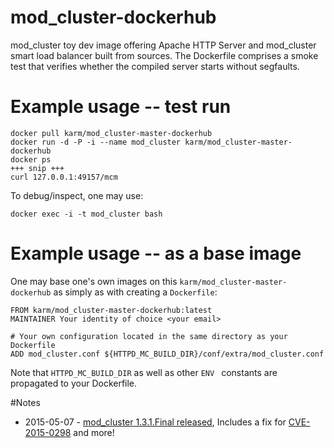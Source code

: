 # mod_cluster-dockerhub
mod_cluster toy dev image offering Apache HTTP Server and mod_cluster smart load balancer built from sources.
The Dockerfile comprises a smoke test that verifies whether the compiled server starts without segfaults.

# Example usage -- test run

    docker pull karm/mod_cluster-master-dockerhub
    docker run -d -P -i --name mod_cluster karm/mod_cluster-master-dockerhub
    docker ps
    +++ snip +++
    curl 127.0.0.1:49157/mcm
 
To debug/inspect, one may use: 

    docker exec -i -t mod_cluster bash

# Example usage -- as a base image
One may base one's own images on this ```karm/mod_cluster-master-dockerhub``` as simply as with creating a ```Dockerfile```:

    FROM karm/mod_cluster-master-dockerhub:latest
    MAINTAINER Your identity of choice <your email>
    
    # Your own configuration located in the same directory as your Dockerfile
    ADD mod_cluster.conf ${HTTPD_MC_BUILD_DIR}/conf/extra/mod_cluster.conf
    
Note that ```HTTPD_MC_BUILD_DIR``` as well as other ```ENV ``` constants are propagated to your Dockerfile. 

#Notes

 * 2015-05-07 - [mod_cluster 1.3.1.Final released](https://developer.jboss.org/wiki/ModclusterVersion131FinalReleased), Includes a fix for [CVE-2015-0298](https://access.redhat.com/security/cve/CVE-2015-0298) and more!
